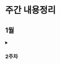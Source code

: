 # 주간 내용정리

## 1월
<details>
  <summary><h3>2주차</h3></summary>

  <details>
    <summary>CLI(Command LIne Interface)</summary>
    <h4>CLI&GUI</h4>
    - CLI: <strong>명령어</strong>를 통해 사용자와 컴퓨터가 상호 작용하는 방식 <br>=> CLI에서 가장 중요한 것은 <strong>내가 어디 있는지(경로)</strong>strong> 아는 것 
    - GUI: <strong>그래픽</strong>strong>을 통해 사용자와 컴퓨터가 상호 작용하는 방식

    <h4>CLI 사용하는 이유</h4>
    - 효율성
        - 키보드만으로 모든 작업을 수행 가능
        - 메모리와 CPU 사용량이 적어 저사양 시스템에서도 <strong>효율적</strong>
    - 정밀한 제어
        - 특정 프로그램이나 시스템의 세부 설정을 보다 정밀하게 제어 가능
    - 표준성
        - CLI 명령어는 대부분의 Unix 운영체제 기반 시스템에서 <strong>동일하게 작동</strong>하여 여러 환경에 적용 가능
  </details>

  <details>
    <summary>Git</summary>

    <h4>Git 개념</h4>
    <h5>git: 분산 <strong>버전 관리 시스템</strong></h5> 
    - 버전 관리란 변화를 **기록하고 추적**하는 것
    - 중앙 집중식과 다르게 분산식을 사용하여 버전을 여러 복제된 저장소에 저장 및 관리
        - 중앙 서버에 의존하지 않고 동시에 다양한 작업을 수행하며 작업 충동을 줄이고 생산성 향상
        - 백업과 복구가 용이
        - 인터넷에 연결되지 않아도 로컬 저장소에 기록하고 중앙 서버와 동기화 가능
    - git의 역할
        - 히스토리를 관리
        - 개발 과정 파악
        - 이전 버전과 변경 사항 비교  => 코드의 <strong>변경 이력</strong>을 기록하고 <strong>협업</strong>을 원활하게 하는 도구
    - git의 역할
        - Working Directory: 실제 작업 중인 파일들이 위치하는 영역
        - Staging Area: 개념적인 영역으로 다음 버전에 포함시킬 파일들을 선택적으로 추가하거나 제외할 수 있는 영역 
        - Repository: 버전 이역과 파일들이 영구적으로 저장되는 영역으로 모든 버전과 변경 이력이 기록, 버젼 = commit
    
    <h4>Git bash 명령어</h4>
    - touch: 파일 생성
    - mkdir: 새 디렉토리 생성
    - ls: 현재 작업 중인 디렉토리 내부의 폴더/파일 목록을 출력
    - cd: 현재 작업 중인 디렉토리를 변경 (위치 이동)
    - start: 폴더/파일 열기
    - rm: 파일 삭제 (디렉토리 삭제는 -r옵션을 추가 사용)
        - rm dir -r, rm -r dir 상관 X
    - git init: 로컬 저장소 설정(초기화) => git의 버전 관리를 시작할 디렉토리에서 진행
    - git add: 변경사항이 있는 파일을 staging area에 추가
    
    
    <h4>Git bash 개념 용어</h4>
    - CLI에서 '.'(점): '.'은 현재 디렉토리, '..'는 현재의 상위 디렉토리(부모 폴더)를 의미
  </details>

  <details>
    <summary>Chat GPT&API</summary>
    
    - cd
  </details>
  
</details>
